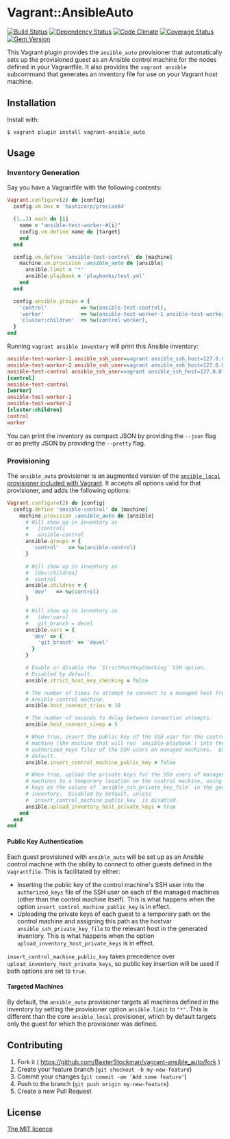# Vagrant::AnsibleAuto

[![Build Status](https://secure.travis-ci.org/BaxterStockman/vagrant-ansible_auto.png?branch=master)](https://travis-ci.org/BaxterStockman/vagrant-ansible_auto)
[![Dependency Status](https://gemnasium.com/BaxterStockman/vagrant-ansible_auto.png)](https://gemnasium.com/BaxterStockman/vagrant-ansible_auto)
[![Code Climate](https://codeclimate.com/github/BaxterStockman/vagrant-ansible_auto.png)](https://codeclimate.com/github/BaxterStockman/vagrant-ansible_auto)
[![Coverage Status](https://coveralls.io/repos/github/BaxterStockman/vagrant-ansible_auto/badge.svg?branch=travis)](https://coveralls.io/github/BaxterStockman/vagrant-ansible_auto?branch=travis)
[![Gem Version](https://img.shields.io/gem/v/vagrant-ansible_auto.svg)](https://rubygems.org/gems/vagrant-ansible_auto)

This Vagrant plugin provides the `ansible_auto` provisioner that automatically
sets up the provisioned guest as an Ansible control machine for the nodes
defined in your Vagrantfile.  It also provides the `vagrant ansible` subcommand
that generates an inventory file for use on your Vagrant host machine.

## Installation

Install with:

```shell
$ vagrant plugin install vagrant-ansible_auto
```

## Usage

### Inventory Generation

Say you have a Vagrantfile with the following contents:

```ruby
Vagrant.configure(2) do |config|
  config.vm.box = 'hashicorp/precise64'

  (1..2).each do |i|
    name = "ansible-test-worker-#{i}"
    config.vm.define name do |target|
    end
  end

  config.vm.define 'ansible-test-control' do |machine|
    machine.vm.provision :ansible_auto do |ansible|
      ansible.limit = '*'
      ansible.playbook = 'playbooks/test.yml'
    end
  end

  config.ansible.groups = {
    'control'           => %w(ansible-test-control),
    'worker'            => %w(ansible-test-worker-1 ansible-test-worker-2),
    'cluster:children'  => %w(control worker),
  }
end
```

Running `vagrant ansible inventory` will print this Ansible inventory:

```ini
ansible-test-worker-1 ansible_ssh_user=vagrant ansible_ssh_host=127.0.0.1 ansible_ssh_port=2222 ansible_ssh_private_key_file=/home/user/vagrant/cluster/.vagrant/machines/ansible-test-worker-1/virtualbox/private_key
ansible-test-worker-2 ansible_ssh_user=vagrant ansible_ssh_host=127.0.0.1 ansible_ssh_port=2200 ansible_ssh_private_key_file=/home/user/vagrant/cluster/.vagrant/machines/ansible-test-worker-2/virtualbox/private_key
ansible-test-control ansible_ssh_user=vagrant ansible_ssh_host=127.0.0.1 ansible_ssh_port=2201 ansible_ssh_private_key_file=/home/user/vagrant/cluster/.vagrant/machines/ansible-test-control/virtualbox/private_key
[control]
ansible-test-control
[worker]
ansible-test-worker-1
ansible-test-worker-2
[cluster:children]
control
worker
```

You can print the inventory as compact JSON by providing the `--json` flag or
as pretty JSON by providing the `--pretty` flag.

### Provisioning

The `ansible_auto` provisioner is an augmented version of the
[`ansible_local` provisioner included with Vagrant](https://www.vagrantup.com/docs/provisioning/ansible_local.html).
It accepts all options valid for that provisioner, and adds the following
options:

```ruby
Vagrant.configure(2) do |config|
  config.define 'ansible-control' do |machine|
    machine.provision :ansible_auto do |ansible|
      # Will show up in inventory as
      #   [control]
      #   ansible-control
      ansible.groups = {
        'control'   => %w(ansible-control)
      }

      # Will show up in inventory as
      #  [dev:children]
      #  control
      ansible.children = {
        'dev'   => %w(control)
      }

      # Will show up in inventory as
      #   [dev:vars]
      #   git_branch = devel
      ansible.vars = {
        'dev' => {
          'git_branch' => 'devel'
        }
      }

      # Enable or disable the `StrictHostKeyChecking` SSH option.
      # Disabled by default.
      ansible.strict_host_key_checking = false

      # The number of times to attempt to connect to a managed host from the
      # Ansible control machine.
      ansible.host_connect_tries = 10

      # The number of seconds to delay between connection attempts.
      ansible.host_connect_sleep = 5

      # When true, insert the public key of the SSH user for the control
      # machine (the machine that will run `ansible-playbook`) into the
      # authorized_keys files of the SSH users on managed machines.  Enabled by
      # default.
      ansible.insert_control_machine_public_key = false

      # When true, upload the private keys for the SSH users of managed
      # machines to a temporary location on the control machine, using these
      # keys as the values of `ansible_ssh_private_key_file` in the generated
      # inventory.  Disabled by default, unless
      # `insert_control_machine_public_key` is disabled.
      ansible.upload_inventory_host_private_keys = true
    end
  end
end
```

#### Public Key Authentication

Each guest provisioned with `ansible_auto` will be set up as an Ansible
control machine with the ability to connect to other guests defined in the
`Vagrantfile`.  This is facilitated by either:

- Inserting the public key of the control machine's SSH user into the
  `authorized_keys` file of the SSH user on each of the managed machines (other
  than the control machine itself).  This is what happens when the option
  `insert_control_machine_public_key` is in effect.
- Uploading the private keys of each guest to a temporary path on the control
  machine and assigning this path as the hostvar `ansible_ssh_private_key_file`
  to the relevant host in the generated inventory.  This is what happens when
  the option `upload_inventory_host_private_keys` is in effect.

`insert_control_machine_public_key` takes precedence over
`upload_inventory_host_private_keys`, so public key insertion will be used if
both options are set to `true`.

#### Targeted Machines

By default, the `ansible_auto` provisioner targets all machines defined in the
inventory by setting the provisioner option `ansible.limit` to `"*"`.  This is
different than the core `ansible_local` provisioner, which by default targets
only the guest for which the provisioner was defined.

## Contributing

1. Fork it ( https://github.com/BaxterStockman/vagrant-ansible_auto/fork )
2. Create your feature branch (`git checkout -b my-new-feature`)
3. Commit your changes (`git commit -am 'Add some feature'`)
4. Push to the branch (`git push origin my-new-feature`)
5. Create a new Pull Request

## License

[The MIT licence](LICENSE.md)
